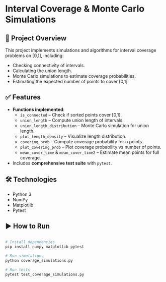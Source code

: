 # Interval Coverage & Monte Carlo Simulations

## 📌 Project Overview
This project implements simulations and algorithms for interval coverage problems on [0,1], including:
- Checking connectivity of intervals.
- Calculating the union length.
- Monte Carlo simulations to estimate coverage probabilities.
- Estimating the expected number of points to cover [0,1].

## ✅ Features
- **Functions implemented**:
  - `is_connected` – Check if sorted points cover [0,1].
  - `union_length` – Compute union length of intervals.
  - `union_length_distribution` – Monte Carlo simulation for union length.
  - `plot_length_density` – Visualize length distribution.
  - `covering_prob` – Compute coverage probability for n points.
  - `plot_covering_prob` – Plot coverage probability vs number of points.
  - `mean_cover_time` & `mean_cover_time2` – Estimate mean points for full coverage.
- Includes **comprehensive test suite** with `pytest`.

## 🛠 Technologies
- Python 3
- NumPy
- Matplotlib
- Pytest

## ▶️ How to Run
```bash

# Install dependencies
pip install numpy matplotlib pytest

# Run simulations
python coverage_simulations.py

# Run tests
pytest test_coverage_simulations.py
